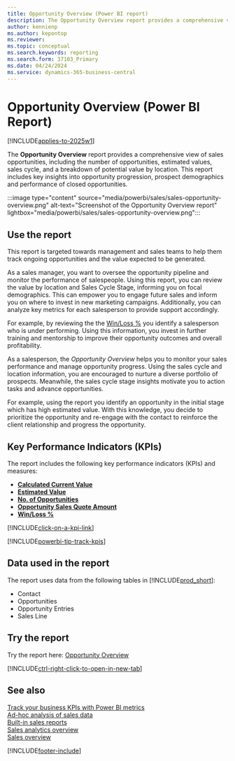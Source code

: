```yaml
---
title: Opportunity Overview (Power BI report)
description: The Opportunity Overview report provides a comprehensive view of sales opportunities, including the number of opportunities, estimated values, sales cycle, and a breakdown of potential value by location.
author: kennienp
ms.author: kepontop
ms.reviewer:
ms.topic: conceptual
ms.search.keywords: reporting
ms.search.form: 37103_Primary
ms.date: 04/24/2024
ms.service: dynamics-365-business-central
---
```


# Opportunity Overview (Power BI Report)

[!INCLUDE[applies-to-2025w1](includes/applies-to-2025w1.md)]

The **Opportunity Overview** report provides a comprehensive view of sales opportunities, including the number of opportunities, estimated values, sales cycle, and a breakdown of potential value by location. This report includes key insights into opportunity progression, prospect demographics and performance of closed opportunities.

:::image type="content" source="media/powerbi/sales/sales-opportunity-overview.png" alt-text="Screenshot of the Opportunity Overview report" lightbox="media/powerbi/sales/sales-opportunity-overview.png":::

## Use the report

This report is targeted towards management and sales teams to help them track ongoing opportunities and the value expected to be generated.

As a sales manager, you want to oversee the opportunity pipeline and monitor the performance of salespeople. Using this report, you can review the value by location and Sales Cycle Stage, informing you on focal demographics. This can empower you to engage future sales and inform you on where to invest in new marketing campaigns. Additionally, you can analyze key metrics for each salesperson to provide support accordingly.

For example, by reviewing the the [Win/Loss %](sales-powerbi-sales-kpis.md#win-loss) you identify a salesperson who is under performing. Using this information, you invest in further training and mentorship to improve their opportunity outcomes and overall profitability.

As a salesperson, the *Opportunity Overview* helps you to monitor your sales performance and manage opportunity progress. Using the sales cycle and location information, you are encouraged to nurture a diverse portfolio of prospects. Meanwhile, the sales cycle stage insights motivate you to action tasks and advance opportunities.

For example, using the report you identify an opportunity in the initial stage which has high estimated value. With this knowledge, you decide to prioritize the opportunity and re-engage with the contact to reinforce the client relationship and progress the opportunity. 

## Key Performance Indicators (KPIs)

The report includes the following key performance indicators (KPIs) and measures:

- **[Calculated Current Value](sales-powerbi-sales-kpis.md#calculated-current-value)**
- **[Estimated Value](sales-powerbi-sales-kpis.md#estimated-value)**
- **[No. of Opportunities](sales-powerbi-sales-kpis.md#no-of-opportunities)**
- **[Opportunity Sales Quote Amount](sales-powerbi-sales-kpis.md#opportunity-sales-quote-amount)**
- **[Win/Loss %](sales-powerbi-sales-kpis.md#win-loss)**

[!INCLUDE[click-on-a-kpi-link](includes/click-on-a-kpi-link.md)] 

[!INCLUDE[powerbi-tip-track-kpis](includes/powerbi-tip-track-kpis.md)]

## Data used in the report

The report uses data from the following tables in [!INCLUDE[prod_short](includes/prod_short.md)]:

- Contact
- Opportunities
- Opportunity Entries
- Sales Line

## Try the report

Try the report here: [Opportunity Overview](https://businesscentral.dynamics.com?page=37103)

[!INCLUDE[ctrl-right-click-to-open-in-new-tab](includes/ctrl-right-click-to-open-in-new-tab.md)]

## See also

[Track your business KPIs with Power BI metrics](track-kpis-with-power-bi-metrics.md)   
[Ad-hoc analysis of sales data](ad-hoc-analysis-sales.md)   
[Built-in sales reports](sales-reports.md)   
[Sales analytics overview](sales-analytics-overview.md)  
[Sales overview](sales-manage-sales.md)  

[!INCLUDE[footer-include](includes/footer-banner.md)]
